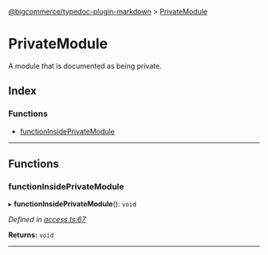 [@bigcommerce/typedoc-plugin-markdown](../README.md) > [PrivateModule](../modules/privatemodule.md)

# PrivateModule

A module that is documented as being private.

## Index

### Functions

* [functionInsidePrivateModule](privatemodule.md#markdown-header-functioninsideprivatemodule)

---

## Functions

###  functionInsidePrivateModule

▸ **functionInsidePrivateModule**(): `void`

*Defined in [access.ts:67](https://bitbucket.org/owner/repository_name/src/master/access.ts?fileviewer&amp;#x3D;file-view-default#access.ts-67)*

**Returns:** `void`

___

